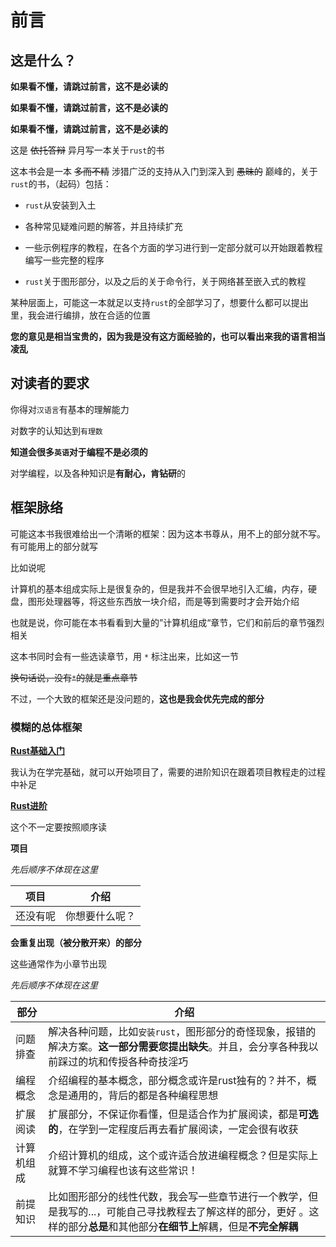 # 前言

## 这是什么？

**如果看不懂，请跳过前言，这不是必读的** 

**如果看不懂，请跳过前言，这不是必读的** 

**如果看不懂，请跳过前言，这不是必读的** 

这是 ~~依托答辩~~ 异月写一本关于`rust`的书



这本书会是一本 ~~多而不精~~ 涉猎广泛的支持从入门到深入到 ~~愚昧的~~ 巅峰的，关于`rust`的书，（起码）包括：

* `rust`从安装到入土

* 各种常见疑难问题的解答，并且持续扩充

* 一些示例程序的教程，在各个方面的学习进行到一定部分就可以开始跟着教程编写一些完整的程序

* `rust`关于图形部分，以及之后的关于命令行，关于网络甚至嵌入式的教程

某种层面上，可能这一本就足以支持`rust`的全部学习了，想要什么都可以提出里，我会进行编排，放在合适的位置

**您的意见是相当宝贵的，因为我是没有这方面经验的，也可以看出来我的语言相当凌乱**

## 对读者的要求

你得对`汉语言`有基本的理解能力

对数字的认知达到`有理数` 

**知道会很多`英语`对于编程不是必须的**

对学编程，以及各种知识是**有耐心，肯钻研**的

## 框架脉络

可能这本书我很难给出一个清晰的框架：因为这本书尊从，用不上的部分就不写。有可能用上的部分就写

比如说呢

计算机的基本组成实际上是很复杂的，但是我并不会很早地引入汇编，内存，硬盘，图形处理器等，将这些东西放一块介绍，而是等到需要时才会开始介绍

也就是说，你可能在本书看看到大量的”计算机组成“章节，它们和前后的章节强烈相关

这本书同时会有一些选读章节，用 `*` 标注出来，比如这一节

~~换句话说，没有`*`的就是重点章节~~

不过，一个大致的框架还是没问题的，**这也是我会优先完成的部分**

### 模糊的总体框架

**[Rust基础入门](./rust_basics/intro.md)**

我认为在学完基础，就可以开始项目了，需要的进阶知识在跟着项目教程走的过程中补足

**[Rust进阶](./rust_extra/intro.md)**

这个不一定要按照顺序读

**项目**

*先后顺序不体现在这里*

| 项目 | 介绍 |
| --- | --- |
| 还没有呢 | 你想要什么呢？ |

**会重复出现（被分散开来）的部分**

这些通常作为小章节出现

*先后顺序不体现在这里*

| 部分 | 介绍 | 
|---|---|
| 问题排查   | 解决各种问题，比如`安装rust`，图形部分的奇怪现象，报错的解决方案。**这一部分需要您提出缺失**。并且，会分享各种我以前踩过的坑和传授各种奇技淫巧 |
| 编程概念   | 介绍编程的基本概念，部分概念或许是rust独有的？并不，概念是通用的，背后的都是各种编程思想 |
| 扩展阅读   | 扩展部分，不保证你看懂，但是适合作为扩展阅读，都是**可选的**，在学到一定程度后再去看扩展阅读，一定会很有收获 |
| 计算机组成 | 介绍计算机的组成，这个或许适合放进编程概念？但是实际上就算不学习编程也该有这些常识！|
| 前提知识   | 比如图形部分的线性代数，我会写一些章节进行一个教学，但是我写的...，可能自己寻找教程去了解这样的部分，更好 。这样的部分**总是**和其他部分**在细节上**解耦，但是**不完全解耦** | 

